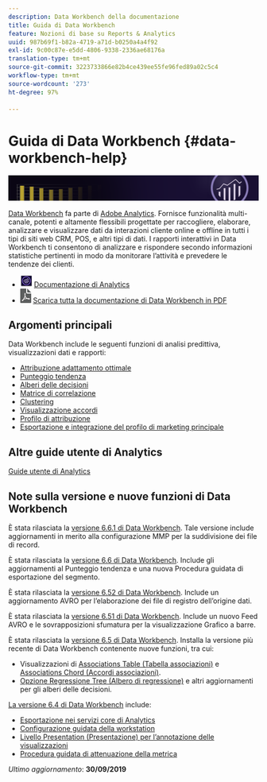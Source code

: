 ```yaml
---
description: Data Workbench della documentazione
title: Guida di Data Workbench
feature: Nozioni di base su Reports & Analytics
uuid: 987b69f1-b82a-4719-a71d-b0250a4a4f92
exl-id: 9c00c87e-e5dd-4806-9338-2336ae68176a
translation-type: tm+mt
source-git-commit: 3223733866e82b4ce439ee55fe96fed89a02c5c4
workflow-type: tm+mt
source-wordcount: '273'
ht-degree: 97%

---
```


# Guida di Data Workbench {#data-workbench-help}

![Banner](/help/home/assets/doc_banner_workbench.png)

[Data Workbench](http://www.adobe.com/it/solutions/digital-analytics/data-workbench.html) fa parte di [Adobe Analytics](http://www.adobe.com/it/solutions/digital-analytics.html). Fornisce funzionalità multi-canale, potenti e altamente flessibili progettate per raccogliere, elaborare, analizzare e visualizzare dati da interazioni cliente online e offline in tutti i tipi di siti web CRM, POS, e altri tipi di dati. I rapporti interattivi in Data Workbench ti consentono di analizzare e rispondere secondo informazioni statistiche pertinenti in modo da monitorare l’attività e prevedere le tendenze dei clienti.

* ![icona analytics](assets/analytics-icon-24.png) [Documentazione di Analytics](https://docs.adobe.com/content/help/it-IT/analytics/landing/home.html)
* ![icona PDF](assets/pdf_icon.png) [Scarica tutta la documentazione di Data Workbench in PDF](/help/home/assets/data-workbench.pdf)

## Argomenti principali

Data Workbench include le seguenti funzioni di analisi predittiva, visualizzazioni dati e rapporti:

* [Attribuzione adattamento ottimale](/help/home/c-get-started/c-attribution-profiles/c-attrib-algorithmic/c-attrib-algorithmic.md)
* [Punteggio tendenza](/help/home/c-get-started/c-analysis-vis/c-visitor-propensity/c-visitor-propensity.md)
* [Alberi delle decisioni](/help/home/c-get-started/c-analysis-vis/c-decision-trees/c-decision-trees.md)
* [Matrice di correlazione](/help/home/c-get-started/c-analysis-vis/c-correlation-analysis/c-correlation-analysis.md)
* [Clustering](/help/home/c-get-started/c-analysis-vis/c-visitor-cluster/c-visitor-cluster.md)
* [Visualizzazione accordi](/help/home/c-get-started/c-analysis-vis/c-chord-visualization.md)
* [Profilo di attribuzione](/help/home/c-get-started/c-attribution-profiles/c-rules-attrib/c-rules-attrib.md)
* [Esportazione e integrazione del profilo di marketing principale](/help/home/c-get-started/c-exp-data-seg-exp/c-mmp-integration.md)

## Altre guide utente di Analytics

[Guide utente di Analytics](https://docs.adobe.com/content/help/en/analytics/landing/home.html)

## Note sulla versione e nuove funzioni di Data Workbench

È stata rilasciata la [versione 6.6.1 di Data Workbench](/help/home/c-release-notes-insight/c-6-6-1.md). Tale versione include aggiornamenti in merito alla configurazione MMP per la suddivisione dei file di record.

È stata rilasciata la [versione 6.6 di Data Workbench](/help/home/c-release-notes-insight/c-6-6.md). Include gli aggiornamenti al Punteggio tendenza e una nuova Procedura guidata di esportazione del segmento.

È stata rilasciata la [versione 6.52 di Data Workbench](/help/home/c-release-notes-insight/c-6-52.md). Include un aggiornamento AVRO per l’elaborazione dei file di registro dell’origine dati.

È stata rilasciata la [versione 6.51 di Data Workbench](/help/home/c-release-notes-insight/c-6-51.md). Include un nuovo Feed AVRO e le sovrapposizioni sfumatura per la visualizzazione Grafico a barre.

È stata rilasciata la [versione 6.5 di Data Workbench](/help/home/c-release-notes-insight/c-6-5.md). Installa la versione più recente di Data Workbench contenente nuove funzioni, tra cui:

* Visualizzazioni di [Associations Table (Tabella associazioni)](/help/home/c-get-started/c-analysis-vis/associations-visualization.md) e [Associations Chord (Accordi associazioni)](/help/home/c-get-started/c-analysis-vis/associations-chord.md).
* [Opzione Regressione Tree (Albero di regressione)](/help/home/c-get-started/c-analysis-vis/c-decision-trees/c-decision-trees-regression.md) e altri aggiornamenti per gli alberi delle decisioni.

[La versione 6.4 di Data Workbench](/help/home/c-release-notes-insight/c-6-4/c-6-4.md) include:

* [Esportazione nei servizi core di Analytics](/help/home/c-release-notes-insight/c-6-4/dwb-crs-integration.md)
* [Configurazione guidata della workstation](/help/home/c-install-insight/install-setup/dwb-client-installer.md)
* [Livello Presentation (Presentazione) per l’annotazione delle visualizzazioni](/help/home/c-get-started/c-vis/c-present-layer.md)
* [Procedura guidata di attenuazione della metrica](/help/home/c-get-started/c-vis/dwb-create-metricdim/dwb-create-metricdim.md)

*Ultimo aggiornamento*: **30/09/2019**
